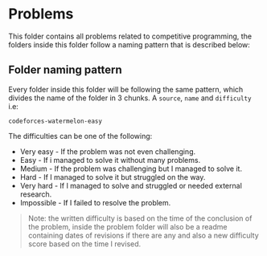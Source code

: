 # Problems

This folder contains all problems related to competitive programming, the folders inside this folder follow a naming pattern that is described below:

## Folder naming pattern

Every folder inside this folder will be following the same pattern, which divides the name of the folder in 3 chunks. A `source`, `name` and `difficulty` i.e:

```
codeforces-watermelon-easy
```

The difficulties can be one of the following:

* Very easy - If the problem was not even challenging.
* Easy - If i managed to solve it without many problems.
* Medium - If the problem was challenging but I managed to solve it.
* Hard - If I managed to solve it but struggled on the way.
* Very hard - If I managed to solve and struggled or needed external research.
* Impossible - If I failed to resolve the problem.

> Note: the written difficulty is based on the time of the conclusion of the problem, inside the problem folder will also be a readme containing dates of revisions if there are any and also a new difficulty score based on the time I revised.
